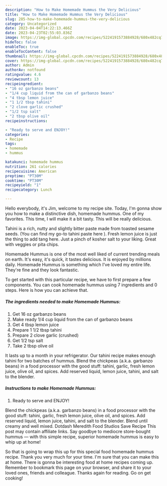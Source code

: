```yaml
---
description: "How to Make Homemade Hummus the Very Delicious"
title: "How to Make Homemade Hummus the Very Delicious"
slug: 285-how-to-make-homemade-hummus-the-very-delicious
category: Uncategorized
date: 2023-04-04T14:22:13.466Z
date: 2023-04-23T02:55:03.836Z
image: https://img-global.cpcdn.com/recipes/5224191573884928/680x482cq70/homemade-hummus-recipe-main-photo.jpg
hideToc: false
enableToc: true
enableTocContent: false
thumbnail: https://img-global.cpcdn.com/recipes/5224191573884928/680x482cq70/homemade-hummus-recipe-main-photo.jpg
cover: https://img-global.cpcdn.com/recipes/5224191573884928/680x482cq70/homemade-hummus-recipe-main-photo.jpg
author: Admin
authorAv: notfound
ratingvalue: 4.6
reviewcount: 13
recipeingredient:
- "16 oz garbanzo beans"
- "1/4 cup liquid from the can of garbanzo beans"
- "4 tbsp lemon juice"
- "1 1/2 tbsp tahini"
- "2 clove garlic crushed"
- "1/2 tsp salt"
- "2 tbsp olive oil"
recipeinstructions:

- "Ready to serve and ENJOY!"
categories:
- Recipe
tags:
- homemade
- hummus

katakunci: homemade hummus 
nutrition: 261 calories
recipecuisine: American
preptime: "PT30M"
cooktime: "PT30M"
recipeyield: "1"
recipecategory: Lunch

---
```



Hello everybody, it's Jim, welcome to my recipe site. Today, I'm gonna show you how to make a distinctive dish, homemade hummus. One of my favorites. This time, I will make it a bit tasty. This will be really delicious.

Tahini is a rich, nutty and slightly bitter paste made from toasted sesame seeds. (You can find my go-to tahini paste here ). Fresh lemon juice is just the thing to add tang here. Just a pinch of kosher salt to your liking. Great with veggies or pita chips.

Homemade Hummus is one of the most well liked of current trending meals on earth. It's easy, it's quick, it tastes delicious. It is enjoyed by millions daily. Homemade Hummus is something which I've loved my entire life. They're fine and they look fantastic.


To get started with this particular recipe, we have to first prepare a few components. You can cook homemade hummus using 7 ingredients and 0 steps. Here is how you can achieve that.

<!--inarticleads1-->

##### The ingredients needed to make Homemade Hummus:

1. Get 16 oz garbanzo beans
1. Make ready 1/4 cup liquid from the can of garbanzo beans
1. Get 4 tbsp lemon juice
1. Prepare 1 1/2 tbsp tahini
1. Prepare 2 clove garlic (crushed)
1. Get 1/2 tsp salt
1. Take 2 tbsp olive oil


It lasts up to a month in your refrigerator. Our tahini recipe makes enough tahini for two batches of hummus. Blend the chickpeas (a.k.a. garbanzo beans) in a food processor with the good stuff: tahini, garlic, fresh lemon juice, olive oil, and spices. Add reserved liquid, lemon juice, tahini, and salt to the blender. 

<!--inarticleads2-->

##### Instructions to make Homemade Hummus:


1. Ready to serve and ENJOY!

Blend the chickpeas (a.k.a. garbanzo beans) in a food processor with the good stuff: tahini, garlic, fresh lemon juice, olive oil, and spices. Add reserved liquid, lemon juice, tahini, and salt to the blender. Blend until creamy and well mixed. Dotdash Meredith Food Studios Save Recipe This post may contain affiliate links. Say goodbye to mediocre store-bought hummus — with this simple recipe, superior homemade hummus is easy to whip up at home! 

So that is going to wrap this up for this special food homemade hummus recipe. Thank you very much for your time. I'm sure that you can make this at home. There is gonna be interesting food at home recipes coming up. Remember to bookmark this page on your browser, and share it to your loved ones, friends and colleague. Thanks again for reading. Go on get cooking!
